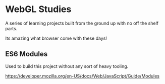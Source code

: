# WebGL Studies

A series of learning projects built from the ground up with no off the shelf parts.

Its amazing what browser come with these days!

## ES6 Modules

Used to build this project without any sort of heavy tooling.

https://developer.mozilla.org/en-US/docs/Web/JavaScript/Guide/Modules
